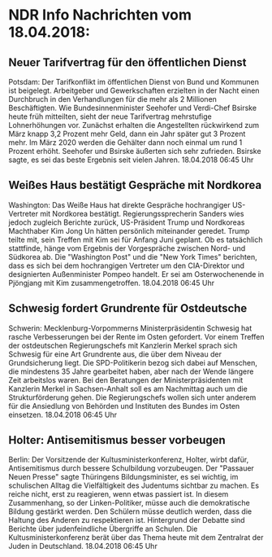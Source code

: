 # NDR Info Nachrichten vom 18.04.2018:


## Neuer Tarifvertrag für den öffentlichen Dienst
Potsdam: Der Tarifkonflikt im öffentlichen Dienst von Bund und Kommunen ist beigelegt. Arbeitgeber und Gewerkschaften erzielten in der Nacht einen Durchbruch in den Verhandlungen für die mehr als 2 Millionen Beschäftigten. Wie Bundesinnenminister Seehofer und Verdi-Chef Bsirske heute früh mitteilten, sieht der neue Tarifvertrag mehrstufige Lohnerhöhungen vor. Zunächst erhalten die Angestellten rückwirkend zum März knapp 3,2 Prozent mehr Geld, dann ein Jahr später gut 3 Prozent mehr. Im März 2020 werden die Gehälter dann noch einmal um rund 1 Prozent erhöht. Seehofer und Bsirske äußerten sich sehr zufrieden. Bsirske sagte, es sei das beste Ergebnis seit vielen Jahren. 18.04.2018 06:45 Uhr 

## Weißes Haus bestätigt Gespräche mit Nordkorea
Washington: 	Das Weiße Haus hat direkte Gespräche hochrangiger US-Vertreter mit Nordkorea bestätigt. Regierungssprecherin Sanders wies jedoch zugleich Berichte zurück, US-Präsident Trump und Nordkoreas Machthaber Kim Jong Un hätten persönlich miteinander geredet. Trump teilte mit, sein Treffen mit Kim sei für Anfang Juni geplant. Ob es tatsächlich stattfinde, hänge vom Ergebnis der Vorgespräche zwischen Nord- und Südkorea ab. Die "Washington Post" und die "New York Times" berichten, dass es sich bei dem hochrangigen Vertreter um den  CIA-Direktor und designierten Außenminister Pompeo handelt. Er sei am Osterwochenende in Pjöngjang mit Kim zusammengetroffen. 18.04.2018 06:45 Uhr 

## Schwesig fordert Grundrente für Ostdeutsche
Schwerin: 	Mecklenburg-Vorpommerns Ministerpräsidentin Schwesig hat rasche Verbesserungen bei der Rente im Osten gefordert. Vor einem Treffen der ostdeutschen Regierungschefs mit Kanzlerin Merkel sprach sich Schwesig für eine Art Grundrente aus, die über dem Niveau der Grundsicherung liegt. Die SPD-Politikerin bezog sich dabei auf Menschen, die mindestens 35 Jahre gearbeitet haben, aber nach der Wende längere Zeit arbeitslos waren. Bei den Beratungen der Ministerpräsidenten mit Kanzlerin Merkel in Sachsen-Anhalt soll es am Nachmittag auch um die Strukturförderung gehen. Die Regierungschefs wollen sich unter anderem für die Ansiedlung von Behörden und Instituten des Bundes im Osten einsetzen. 18.04.2018 06:45 Uhr 

## Holter: Antisemitismus besser vorbeugen
Berlin: Der Vorsitzende der Kultusministerkonferenz, Holter, wirbt dafür, Antisemitismus durch bessere Schulbildung vorzubeugen. Der "Passauer Neuen Presse" sagte Thüringens Bildungsminister, es sei wichtig, im schulischen Alltag die Vielfältigkeit des Judentums sichtbar zu machen. Es reiche nicht, erst zu reagieren, wenn etwas passiert ist. In diesem Zusammenhang, so der Linken-Politiker, müsse auch die demokratische Bildung gestärkt werden. Den Schülern müsse deutlich werden, dass die Haltung des Anderen zu respektieren ist. Hintergrund der Debatte sind Berichte über judenfeindliche Übergriffe an Schulen. Die Kultusministerkonferenz berät über das Thema heute mit dem Zentralrat der Juden in Deutschland. 18.04.2018 06:45 Uhr 
